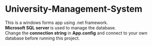 # University-Management-System
This is a windows forms app using .net framework. <br/><strong>Microsoft SQL server </strong>is used to manage the database.<br/>
Change the <strong>connection string</strong> in <strong>App.config</strong> and connect to your own database before running this project.
